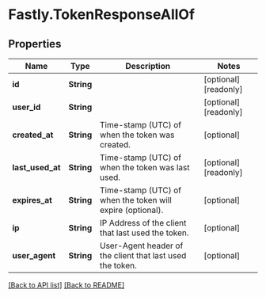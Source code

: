 # Fastly.TokenResponseAllOf

## Properties

Name | Type | Description | Notes
------------ | ------------- | ------------- | -------------
**id** | **String** |  | [optional] [readonly] 
**user_id** | **String** |  | [optional] [readonly] 
**created_at** | **String** | Time-stamp (UTC) of when the token was created. | [optional] 
**last_used_at** | **String** | Time-stamp (UTC) of when the token was last used. | [optional] [readonly] 
**expires_at** | **String** | Time-stamp (UTC) of when the token will expire (optional). | [optional] 
**ip** | **String** | IP Address of the client that last used the token. | [optional] 
**user_agent** | **String** | User-Agent header of the client that last used the token. | [optional] 


[[Back to API list]](../../README.md#endpoints) [[Back to README]](../../README.md)

